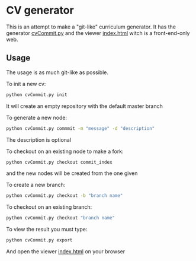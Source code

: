 # CV generator
This is an attempt to make a "git-like" curriculum generator.
It has the generator [cvCommit.py](cvCommit.py) and the viewer [index.html](front-end/index.html) witch is a front-end-only web.

## Usage
The usage is as much git-like as possible.

To init a new cv:
````bash
python cvCommit.py init 
```` 
It will create an empty repository with the default master branch

To generate a new node:
````bash
python cvCommit.py commmit -m "message" -d "description"
```` 
The description is optional

To checkout on an existing node to make a fork:
````bash
python cvCommit.py checkout commit_index 
```` 
and the new nodes will be created from the one given

To create a new branch:
````bash
python cvCommit.py checkout -b "branch name" 
```` 

To checkout on an existing branch:
````bash
python cvCommit.py checkout "branch name" 
```` 

To view the result you must type:
````bash
python cvCommit.py export
```` 
And open the viewer [index.html](front-end/index.html) on your browser